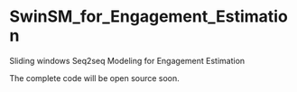 # SwinSM_for_Engagement_Estimation
Sliding windows Seq2seq Modeling for Engagement Estimation

The complete code will be open source soon.
